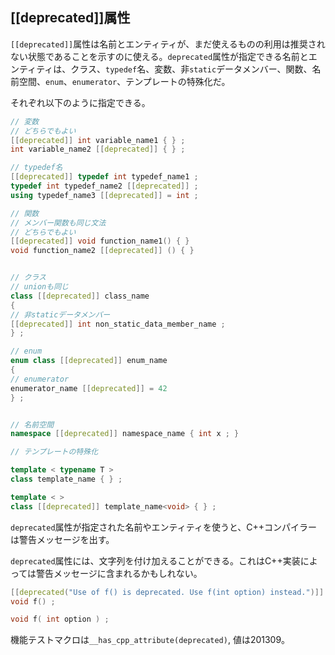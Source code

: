 ## [[deprecated]]属性

`[[deprecated]]`属性は名前とエンティティが、まだ使えるものの利用は推奨されない状態であることを示すのに使える。`deprecated`属性が指定できる名前とエンティティは、クラス、`typedef`名、変数、非`static`データメンバー、関数、名前空間、`enum`、`enumerator`、テンプレートの特殊化だ。

それぞれ以下のように指定できる。

~~~cpp
// 変数
// どちらでもよい
[[deprecated]] int variable_name1 { } ;
int variable_name2 [[deprecated]] { } ;

// typedef名
[[deprecated]] typedef int typedef_name1 ;
typedef int typedef_name2 [[deprecated]] ;
using typedef_name3 [[deprecated]] = int ;

// 関数
// メンバー関数も同じ文法
// どちらでもよい
[[deprecated]] void function_name1() { }
void function_name2 [[deprecated]] () { }


// クラス
// unionも同じ
class [[deprecated]] class_name
{
// 非staticデータメンバー
[[deprecated]] int non_static_data_member_name ;
} ;

// enum
enum class [[deprecated]] enum_name
{
// enumerator
enumerator_name [[deprecated]] = 42
} ;


// 名前空間
namespace [[deprecated]] namespace_name { int x ; }

// テンプレートの特殊化

template < typename T >
class template_name { } ;

template < >
class [[deprecated]] template_name<void> { } ;
~~~

`deprecated`属性が指定された名前やエンティティを使うと、C++コンパイラーは警告メッセージを出す。

`deprecated`属性には、文字列を付け加えることができる。これはC++実装によっては警告メッセージに含まれるかもしれない。

~~~cpp
[[deprecated("Use of f() is deprecated. Use f(int option) instead.")]]
void f() ;

void f( int option ) ;
~~~

機能テストマクロは`__has_cpp_attribute(deprecated)`, 値は201309。
